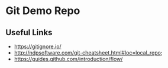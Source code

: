 # Git Demo Repo
## Useful Links
* https://gitignore.io/
* http://ndpsoftware.com/git-cheatsheet.html#loc=local_repo;
* https://guides.github.com/introduction/flow/
